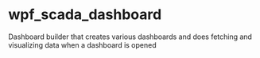 # wpf_scada_dashboard
Dashboard builder that creates various dashboards and does fetching and visualizing data when a dashboard is opened
